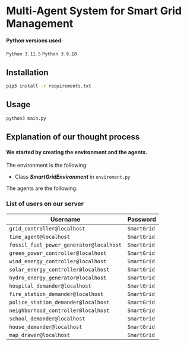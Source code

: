 # Multi-Agent System for Smart Grid Management

#### Python versions used:

`Python 3.11.5`
`Python 3.9.18`

## Installation

```bash
pip3 install -r requirements.txt
```

## Usage

```bash
python3 main.py
```

## Explanation of our thought process

#### We started by creating the environment and the agents.

The environment is the following:

- Class _**SmartGridEnvironment**_ in `enviroment.py`


The agents are the following:

### List of users on our server


| Username                                | Password    |
|-----------------------------------------|-------------|
| `grid_controller@localhost`             | `SmartGrid` |
| `time_agent@localhost`                  | `SmartGrid` |
| `fossil_fuel_power_generator@localhost` | `SmartGrid` |
| `green_power_controller@localhost`      | `SmartGrid` |
| `wind_energy_controller@localhost`      | `SmartGrid` |
| `solar_energy_controller@localhost`     | `SmartGrid` |
| `hydro_energy_generator@localhost`      | `SmartGrid` |
| `hospital_demander@localhost`           | `SmartGrid` |
| `fire_station_demander@localhost`       | `SmartGrid` |
| `police_station_demander@localhost`     | `SmartGrid` |
| `neighborhood_controller@localhost`     | `SmartGrid` |
| `school_demander@localhost`             | `SmartGrid` |
| `house_demander@localhost`              | `SmartGrid` |
| `map_drawer@localhost`                  | `SmartGrid` |
